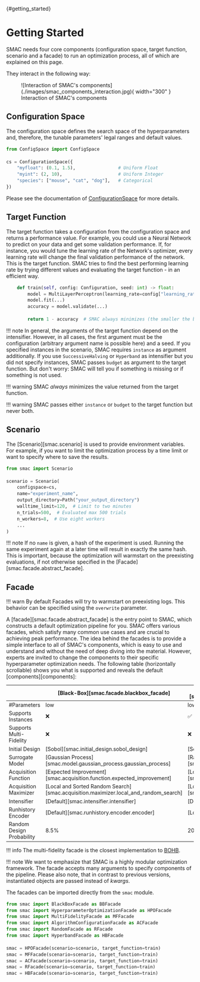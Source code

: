[](){#getting_started}
# Getting Started

SMAC needs four core components (configuration space, target function, scenario and a facade) to run an
optimization process, all of which are explained on this page.

They interact in the following way:

<figure markdown="span">
  ![Interaction of SMAC's components](./images/smac_components_interaction.jpg){ width="300" }
  <figcaption>Interaction of SMAC's components</figcaption>
</figure>


## Configuration Space

The configuration space defines the search space of the hyperparameters and, therefore, the tunable parameters' legal
ranges and default values.

```python
from ConfigSpace import ConfigSpace

cs = ConfigurationSpace({
    "myfloat": (0.1, 1.5),                # Uniform Float
    "myint": (2, 10),                     # Uniform Integer
    "species": ["mouse", "cat", "dog"],   # Categorical
})
```

Please see the documentation of [ConfigurationSpace](https://automl.github.io/ConfigSpace) for more details.


## Target Function

The target function takes a configuration from the configuration space and returns a performance value.
For example, you could use a Neural Network to predict on your data and get some validation performance.
If, for instance, you would tune the learning rate of the Network's optimizer, every learning rate will
change the final validation performance of the network. This is the target function.
SMAC tries to find the best performing learning rate by trying different values and evaluating the target function -
in an efficient way.

```python
    def train(self, config: Configuration, seed: int) -> float:
        model = MultiLayerPerceptron(learning_rate=config["learning_rate"])
        model.fit(...)
        accuracy = model.validate(...)

        return 1 - accuracy  # SMAC always minimizes (the smaller the better)
```

!!! note
    In general, the arguments of the target function depend on the intensifier. However,
    in all cases, the first argument must be the configuration (arbitrary argument name is possible here) and a seed.
    If you specified instances in the scenario, SMAC requires ``instance`` as argument additionally. If you use
    ``SuccessiveHalving`` or ``Hyperband`` as intensifier but you did not specify instances, SMAC passes `budget` as
    argument to the target function. But don't worry: SMAC will tell you if something is missing or if something is not
    used.


!!! warning
    SMAC *always* minimizes the value returned from the target function.


!!! warning
    SMAC passes either `instance` or `budget` to the target function but never both.


## Scenario

The [Scenario][smac.scenario] is used to provide environment variables. For example, 
if you want to limit the optimization process by a time limit or want to specify where to save the results.

```python
from smac import Scenario

scenario = Scenario(
    configspace=cs,
    name="experiment_name",
    output_directory=Path("your_output_directory")
    walltime_limit=120,  # Limit to two minutes
    n_trials=500,  # Evaluated max 500 trials
    n_workers=8,  # Use eight workers
    ...
)
```

!!! note
    If no `name` is given, a hash of the experiment is used. Running the same experiment again at a later time will result in exactly the same hash. This is important, because the optimization will warmstart on the preexisting evaluations, if not otherwise specified in the [Facade][smac.facade.abstract_facade].


## Facade

!!! warn
    By default Facades will try to warmstart on preexisting logs. This behavior can be specified using the `overwrite` parameter.

A [facade][smac.facade.abstract_facade] is the entry point to SMAC, which constructs a default optimization 
pipeline for you. SMAC offers various facades, which satisfy many common use cases and are crucial to
achieving peak performance. The idea behind the facades is to provide a simple interface to all of SMAC's components,
which is easy to use and understand and without the need of deep diving into the material. However, experts are
invited to change the components to their specific hyperparameter optimization needs. The following
table (horizontally scrollable) shows you what is supported and reveals the default [components][components]:

| | [Black-Box][smac.facade.blackbox_facade] | [Hyperparameter Optimization][smac.facade.hyperparameter_optimization_facade] | [Multi-Fidelity][smac.facade.multi_fidelity_facade] | [Algorithm Configuration][smac.facade.algorithm_configuration_facade] | [Random][smac.facade.random_facade] | [Hyperband][smac.facade.hyperband_facade] |
| --- | --- | --- | --- | --- | --- | --- |
| #Parameters | low | low/medium/high | low/medium/high | low/medium/high | low/medium/high | low/medium/high |
| Supports Instances | ❌ | ✅ | ✅ | ✅ | ❌ | ✅ |
| Supports Multi-Fidelity | ❌ | ❌ | ✅ | ✅ | ❌ | ✅ |
| Initial Design | [Sobol][smac.initial_design.sobol_design] | [Sobol][smac.initial_design.sobol_design] | [Random][smac.initial_design.random_design] | [Default][smac.initial_design.default_design] | [Default][smac.initial_design.default_design] | [Default][smac.initial_design.default_design] |
| Surrogate Model | [Gaussian Process][smac.model.gaussian_process.gaussian_process] | [Random Forest][smac.model.random_forest.random_forest] | [Random Forest][smac.model.random_forest.random_forest] | [Random Forest][smac.model.random_forest.random_forest] | Not used | Not used |
| Acquisition Function | [Expected Improvement][smac.acquisition.function.expected_improvement] | [Log Expected Improvement][smac.acquisition.function.expected_improvement] | [Log Expected Improvement][smac.acquisition.function.expected_improvement] | [Expected Improvement][smac.acquisition.function.expected_improvement] | Not used | Not used |
| Acquisition Maximizer | [Local and Sorted Random Search][smac.acquisition.maximizer.local_and_random_search] | [Local and Sorted Random Search][smac.acquisition.maximizer.local_and_random_search] | [Local and Sorted Random Search][smac.acquisition.maximizer.local_and_random_search] | [Local and Sorted Random Search][smac.acquisition.maximizer.local_and_random_search] | [Local and Sorted Random Search][smac.acquisition.maximizer.random_search] | [Local and Sorted Random Search][smac.acquisition.maximizer.random_search] |
| Intensifier | [Default][smac.intensifier.intensifier] | [Default][smac.intensifier.intensifier] | [Hyperband][smac.intensifier.hyperband] | [Default][smac.intensifier.intensifier] | [Default][smac.intensifier.intensifier] | [Hyperband][smac.intensifier.hyperband] |
| Runhistory Encoder | [Default][smac.runhistory.encoder.encoder] | [Log][smac.runhistory.encoder.log_encoder] | [Log][smac.runhistory.encoder.log_encoder] | [Default][smac.runhistory.encoder.encoder] | [Default][smac.runhistory.encoder.encoder] | [Default][smac.runhistory.encoder.encoder] |
| Random Design Probability | 8.5% | 20% | 20% | 50% | Not used | Not used |


!!! info
    The multi-fidelity facade is the closest implementation to [BOHB](https://github.com/automl/HpBandSter).


!!! note
    We want to emphasize that SMAC is a highly modular optimization framework.
    The facade accepts many arguments to specify components of the pipeline. Please also note, that in contrast
    to previous versions, instantiated objects are passed instead of *kwargs*.


The facades can be imported directly from the ``smac`` module.

```python
from smac import BlackBoxFacade as BBFacade
from smac import HyperparameterOptimizationFacade as HPOFacade
from smac import MultiFidelityFacade as MFFacade
from smac import AlgorithmConfigurationFacade as ACFacade
from smac import RandomFacade as RFacade
from smac import HyperbandFacade as HBFacade

smac = HPOFacade(scenario=scenario, target_function=train)
smac = MFFacade(scenario=scenario, target_function=train)
smac = ACFacade(scenario=scenario, target_function=train)
smac = RFacade(scenario=scenario, target_function=train)
smac = HBFacade(scenario=scenario, target_function=train)
```
